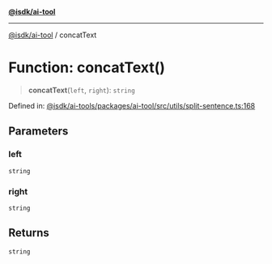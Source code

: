 [**@isdk/ai-tool**](../README.md)

***

[@isdk/ai-tool](../globals.md) / concatText

# Function: concatText()

> **concatText**(`left`, `right`): `string`

Defined in: [@isdk/ai-tools/packages/ai-tool/src/utils/split-sentence.ts:168](https://github.com/isdk/ai-tool.js/blob/209a87173b5eabb2f81db6ea9a6784f34c24e271/src/utils/split-sentence.ts#L168)

## Parameters

### left

`string`

### right

`string`

## Returns

`string`
